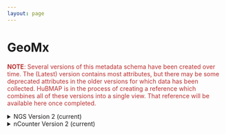 ```yaml
--- 
layout: page 
---
```

# GeoMx

<span style="color:#ba3030"><b>NOTE</b>: Several versions of this metadata schema have been created over time.  The (Latest) version contains most attributes, but there may be some deprecated attributes in the older versions for which data has been collected.  HuBMAP is in the process of creating a reference which combines all of these versions into a single view.  That reference will be available here once completed.</span>

<details markdown="1"><summary> NGS Version 2 (current)</summary>

## NGS Version 2 (current)

| attribute                                           | type           | description                                                                                                                                                                                                                                                                                                                                                                                                                                                                                                                                                                                                                                                                                                      | value      | required   |
|-----------------------------------------------------|----------------|------------------------------------------------------------------------------------------------------------------------------------------------------------------------------------------------------------------------------------------------------------------------------------------------------------------------------------------------------------------------------------------------------------------------------------------------------------------------------------------------------------------------------------------------------------------------------------------------------------------------------------------------------------------------------------------------------------------|------------|------------|
| dataset_type                                        | Textfield      | The specific type of dataset being produced.                                                                                                                                                                                                                                                                                                                                                                                                                                                                                                                                                                                                                                                                     |            | True       |
| analyte_class                                       | Textfield      | Analytes are the target molecules being measured with the assay.                                                                                                                                                                                                                                                                                                                                                                                                                                                                                                                                                                                                                                                 |            | True       |
| acquisition_instrument_vendor                       | Textfield      | An acquisition instrument is the device that contains the signal detection hardware and signal processing software. Assays generate signals such as light of various intensities or color or signals representing the molecular mass.                                                                                                                                                                                                                                                                                                                                                                                                                                                                            |            | True       |
| acquisition_instrument_model                        | Textfield      | Manufacturers of an acquisition instrument may offer various versions (models) of that instrument with different features or sensitivities. Differences in features or sensitivities may be relevant to processing or interpretation of the data.                                                                                                                                                                                                                                                                                                                                                                                                                                                                |            | True       |
| source_storage_duration_value                       | Numeric        | How long was the source material stored, prior to this sample being processed? For assays applied to tissue sections, this would be how long the tissue section (e.g., slide) was stored, prior to the assay beginning (e.g., imaging). For assays applied to suspensions such as sequencing, this would be how long the suspension was stored before library construction began.                                                                                                                                                                                                                                                                                                                                |            | True       |
| source_storage_duration_unit                        | Textfield      | The time duration unit of measurement                                                                                                                                                                                                                                                                                                                                                                                                                                                                                                                                                                                                                                                                            |            | True       |
| time_since_acquisition_instrument_calibration_value | Numeric        | The amount of time since the acqusition instrument was last serviced by the vendor. This provides a metric for assessing drift in data capture.                                                                                                                                                                                                                                                                                                                                                                                                                                                                                                                                                                  |            | False      |
| time_since_acquisition_instrument_calibration_unit  | Textfield      | The time unit of measurement                                                                                                                                                                                                                                                                                                                                                                                                                                                                                                                                                                                                                                                                                     |            | False      |
| preparation_protocol_doi                            | Textfield           | DOI for the protocols.io page that describes the assay or sample procurment and preparation. For example for an imaging assay, the protocol might include staining of a section through the creation of an OME-TIFF file. In this case the protocol would include any image processing steps required to create the OME-TIFF file. Example: https://dx.doi.org/10.17504/protocols.io.eq2lyno9qvx9/v1                                                                                                                                                                                                                                                                                                             |            | True       |
| is_targeted                                         | Allowable Value | Specifies whether or not a specific molecule(s) is/are targeted for detection/measurement by the assay ("Yes" or "No"). The CODEX analyte is protein.                                                                                                                                                                                                                                                                                                                                                                                                                                                                                                                                                            | ['Yes', 'No'] | True       |
| contributors_path                                   | Textfield      | The path to the file with the ORCID IDs for all contributors of this dataset (e.g., "./extras/contributors.tsv" or "./contributors.tsv"). This is an internal metadata field that is just used for ingest.                                                                                                                                                                                                                                                                                                                                                                                                                                                                                                       |            | True       |
| data_path                                           | Textfield      | The top level directory containing the raw and/or processed data. For a single dataset upload this might be "." where as for a data upload containing multiple datasets, this would be the directory name for the respective dataset. For instance, if the data is within a directory called "TEST001-RK" use syntax "./TEST001-RK" for this field. If there are multiple directory levels, use the format "./TEST001-RK/Run1/Pass2" in which "Pass2" is the subdirectory where the single dataset's data is stored. This is an internal metadata field that is just used for ingest.                                                                                                                            |            | True       |
| parent_sample_id                                    | Textfield      | Unique HuBMAP or SenNet identifier of the sample (i.e., block, section or suspension) used to perform this assay. For example, for a RNAseq assay, the parent would be the suspension, whereas, for one of the imaging assays, the parent would be the tissue section. If an assay comes from multiple parent samples then this should be a comma separated list. Example: HBM386.ZGKG.235, HBM672.MKPK.442 or SNT232.UBHJ.322, SNT329.ALSK.102                                                                                                                                                                                                                                                                  |            | True       |
| mapped_area_value                                   | Numeric        | For Visium, this is the area of spots that was covered by tissue within the captured area, not the total possible captured area which is fixed. For GeoMx this would be the area of the AOI being captured. For HiFi this is the summed area of the ROIs in a single flowcell lane. For CosMx, Xenium and Resolve, this is the area of the FOV (aka ROI) region being captured.                                                                                                                                                                                                                                                                                                                                  |            | True       |
| mapped_area_unit                                    | Textfield      | The unit of measurement for the mapping area. For Visium and GeoMx this is typically um^2.                                                                                                                                                                                                                                                                                                                                                                                                                                                                                                                                                                                                                       |            | True       |
| slide_id                                            | Textfield      | A unique ID denoting the slide used. This allows users the ability to determine which tissue sections were processed together on the same slide. It is recommended that data providers prefix the ID with the center name, to prevent values overlapping across centers.                                                                                                                                                                                                                                                                                                                                                                                                                                         |            | True       |
| number_of_channels                                  | Numeric        | The number of distinct color channels in the image.                                                                                                                                                                                                                                                                                                                                                                                                                                                                                                                                                                                                                                                              |            | True       |
| target_retrieval_incubation_temperature             | Numeric        | Will normally be 100 degrees Celsius for RNA assays, and 80 degrees Celsius for protein assays.                                                                                                                                                                                                                                                                                                                                                                                                                                                                                                                                                                                                                  |            | True       |
| target_retrieval_incubation_time_value              | Numeric        | The duration for which a sample is exposed to a target retrieval solution.                                                                                                                                                                                                                                                                                                                                                                                                                                                                                                                                                                                                                                       |            | True       |
| target_retrieval_incubation_time_unit               | Textfield      | The units for target retrieval incubation time value.                                                                                                                                                                                                                                                                                                                                                                                                                                                                                                                                                                                                                                                            |            | True       |
| proteinasek_concentration                           | Numeric        | The amount or concentration of the enzyme Proteinase K within a sample (in ug/ml).                                                                                                                                                                                                                                                                                                                                                                                                                                                                                                                                                                                                                               |            | False      |
| proteinasek_incubation_time_value                   | Numeric        | The duration for which a sample is exposed to Proteinase K.                                                                                                                                                                                                                                                                                                                                                                                                                                                                                                                                                                                                                                                      |            | False      |
| proteinasek_incubation_time_unit                    | Textfield      | The units for proteinaseK incubation time value.                                                                                                                                                                                                                                                                                                                                                                                                                                                                                                                                                                                                                                                                 |            | False      |
| roi_label                                           | Textfield      | A label for the region of interest (ROI). For Xenium, Resolve and CosMx, this is the field of view (FOV) label. For GeoMx this can be found in the "Initial Dataset" spreadsheet (download from within Data Analysis Suite).                                                                                                                                                                                                                                                                                                                                                                                                                                                                                     |            | True       |
| is_roi_segmentation_performed                       | Allowable Value | Was the image segmented. For GeoMx this refers to whether segmentation was used to split ROIs (regions of interest) into AOIs (areas of interest).                                                                                                                                                                                                                                                                                                                                                                                                                                                                                                                                                               | ['Yes', 'No'] | True       |
| roi_segmentation_strategy                           | Textfield      | The method of segmentation that was applied in a GeoMx assay. If an overlay was used the overlay image needs to be included in the dataset upload.                                                                                                                                                                                                                                                                                                                                                                                                                                                                                                                                                               |            | False      |
| anatomical_structure_label                          | Textfield      | The overarching anatomical structure.                                                                                                                                                                                                                                                                                                                                                                                                                                                                                                                                                                                                                                                                            |            | False      |
| anatomical_structure_id                             | Textfield      | The ontology ID for the parent structure. Typically this would be an UBERON ID.                                                                                                                                                                                                                                                                                                                                                                                                                                                                                                                                                                                                                                  |            | False      |
| targeted_entity_label                               | Textfield      | State what cell type(s) or functional tissue unit was targeted in this ROI/AOI.                                                                                                                                                                                                                                                                                                                                                                                                                                                                                                                                                                                                                                  |            | True       |
| targeted_entity_id                                  | Textfield      | The ontology ID for the targeted entity.                                                                                                                                                                                                                                                                                                                                                                                                                                                                                                                                                                                                                                                                         |            | False      |
| segment_id                                          | Textfield      | This is the ID for the area of interest (AOI) in a GeoMx dataset. From "Initial Dataset" spreadsheet (download from within Data Analysis Suite), e.g. 9a828e39-43d8-4051-9bcc-581a520a85d4.                                                                                                                                                                                                                                                                                                                                                                                                                                                                                                                      |            | True       |
| is_technical_replicate                              | Allowable Value | Is the sequencing reaction run in replicate, "Yes" or "No". If "Yes", FASTQ files in dataset need to be merged.                                                                                                                                                                                                                                                                                                                                                                                                                                                                                                                                                                                                  | ['Yes', 'No'] | True       |
| metadata_schema_id                                  | Textfield      | The string that serves as the definitive identifier for the metadata schema version and is readily interpretable by computers for data validation and processing. Example: 22bc762a-5020-419d-b170-24253ed9e8d9                                                                                                                                                                                                                                                                                                                                                                                                                                                                                                  |            | True       |
| non_global_files                                    | Textfield      | A semicolon separated list of non-shared files to be included in the dataset. The path assumes the files are located in the "TOP/non-global/" directory. For example, for the file is TOP/non-global/lab_processed/images/1-tissue-boundary.geojson the value of this field would be "./lab_processed/images/1-tissue-boundary.geojson". After ingest, these files will be copied to the appropriate locations within the respective dataset directory tree. This field is used for internal HuBMAP processing. Examples for GeoMx and PhenoCycler are provided in the File Locations documentation: https://docs.google.com/document/d/1n2McSs9geA9Eli4QWQaB3c9R3wo5d5U1Xd57DWQfN5Q/edit#heading=h.1u82i4axggee |            | True       |

</details>

<details markdown="1"><summary> nCounter Version 2 (current)</summary>

## nCounter Version 2 (current) 

| attribute                                           | type           | description                                                                                                                                                                                                                                                                                                                                                                                                                                                                                                                                                                                                                                                                                                      | value      | required   |
|-----------------------------------------------------|----------------|------------------------------------------------------------------------------------------------------------------------------------------------------------------------------------------------------------------------------------------------------------------------------------------------------------------------------------------------------------------------------------------------------------------------------------------------------------------------------------------------------------------------------------------------------------------------------------------------------------------------------------------------------------------------------------------------------------------|------------|------------|
| dataset_type                                        | Textfield      | The specific type of dataset being produced.                                                                                                                                                                                                                                                                                                                                                                                                                                                                                                                                                                                                                                                                     |            | True       |
| analyte_class                                       | Textfield      | Analytes are the target molecules being measured with the assay.                                                                                                                                                                                                                                                                                                                                                                                                                                                                                                                                                                                                                                                 |            | True       |
| acquisition_instrument_vendor                       | Textfield      | An acquisition instrument is the device that contains the signal detection hardware and signal processing software. Assays generate signals such as light of various intensities or color or signals representing the molecular mass.                                                                                                                                                                                                                                                                                                                                                                                                                                                                            |            | True       |
| acquisition_instrument_model                        | Textfield      | Manufacturers of an acquisition instrument may offer various versions (models) of that instrument with different features or sensitivities. Differences in features or sensitivities may be relevant to processing or interpretation of the data.                                                                                                                                                                                                                                                                                                                                                                                                                                                                |            | True       |
| source_storage_duration_value                       | Numeric        | How long was the source material stored, prior to this sample being processed? For assays applied to tissue sections, this would be how long the tissue section (e.g., slide) was stored, prior to the assay beginning (e.g., imaging). For assays applied to suspensions such as sequencing, this would be how long the suspension was stored before library construction began.                                                                                                                                                                                                                                                                                                                                |            | True       |
| source_storage_duration_unit                        | Textfield      | The time duration unit of measurement                                                                                                                                                                                                                                                                                                                                                                                                                                                                                                                                                                                                                                                                            |            | True       |
| time_since_acquisition_instrument_calibration_value | Numeric        | The amount of time since the acqusition instrument was last serviced by the vendor. This provides a metric for assessing drift in data capture.                                                                                                                                                                                                                                                                                                                                                                                                                                                                                                                                                                  |            | False      |
| time_since_acquisition_instrument_calibration_unit  | Textfield      | The time unit of measurement                                                                                                                                                                                                                                                                                                                                                                                                                                                                                                                                                                                                                                                                                     |            | False      |
| preparation_protocol_doi                            | Textfield           | DOI for the protocols.io page that describes the assay or sample procurment and preparation. For example for an imaging assay, the protocol might include staining of a section through the creation of an OME-TIFF file. In this case the protocol would include any image processing steps required to create the OME-TIFF file. Example: https://dx.doi.org/10.17504/protocols.io.eq2lyno9qvx9/v1                                                                                                                                                                                                                                                                                                             |            | True       |
| is_targeted                                         | Allowable Value | Specifies whether or not a specific molecule(s) is/are targeted for detection/measurement by the assay ("Yes" or "No"). The CODEX analyte is protein.                                                                                                                                                                                                                                                                                                                                                                                                                                                                                                                                                            | ['Yes', 'No'] | True       |
| contributors_path                                   | Textfield      | The path to the file with the ORCID IDs for all contributors of this dataset (e.g., "./extras/contributors.tsv" or "./contributors.tsv"). This is an internal metadata field that is just used for ingest.                                                                                                                                                                                                                                                                                                                                                                                                                                                                                                       |            | True       |
| data_path                                           | Textfield      | The top level directory containing the raw and/or processed data. For a single dataset upload this might be "." where as for a data upload containing multiple datasets, this would be the directory name for the respective dataset. For instance, if the data is within a directory called "TEST001-RK" use syntax "./TEST001-RK" for this field. If there are multiple directory levels, use the format "./TEST001-RK/Run1/Pass2" in which "Pass2" is the subdirectory where the single dataset's data is stored. This is an internal metadata field that is just used for ingest.                                                                                                                            |            | True       |
| parent_sample_id                                    | Textfield      | Unique HuBMAP or SenNet identifier of the sample (i.e., block, section or suspension) used to perform this assay. For example, for a RNAseq assay, the parent would be the suspension, whereas, for one of the imaging assays, the parent would be the tissue section. If an assay comes from multiple parent samples then this should be a comma separated list. Example: HBM386.ZGKG.235, HBM672.MKPK.442 or SNT232.UBHJ.322, SNT329.ALSK.102                                                                                                                                                                                                                                                                  |            | True       |
| mapped_area_value                                   | Numeric        | For Visium, this is the area of spots that was covered by tissue within the captured area, not the total possible captured area which is fixed. For GeoMx this would be the area of the AOI being captured. For HiFi this is the summed area of the ROIs in a single flowcell lane. For CosMx, Xenium and Resolve, this is the area of the FOV (aka ROI) region being captured.                                                                                                                                                                                                                                                                                                                                  |            | True       |
| mapped_area_unit                                    | Textfield      | The unit of measurement for the mapping area. For Visium and GeoMx this is typically um^2.                                                                                                                                                                                                                                                                                                                                                                                                                                                                                                                                                                                                                       |            | True       |
| slide_id                                            | Textfield      | A unique ID denoting the slide used. This allows users the ability to determine which tissue sections were processed together on the same slide. It is recommended that data providers prefix the ID with the center name, to prevent values overlapping across centers.                                                                                                                                                                                                                                                                                                                                                                                                                                         |            | True       |
| number_of_channels                                  | Numeric        | The number of distinct color channels in the image.                                                                                                                                                                                                                                                                                                                                                                                                                                                                                                                                                                                                                                                              |            | True       |
| target_retrieval_incubation_temperature             | Numeric        | Will normally be 100 degrees Celsius for RNA assays, and 80 degrees Celsius for protein assays.                                                                                                                                                                                                                                                                                                                                                                                                                                                                                                                                                                                                                  |            | True       |
| target_retrieval_incubation_time_value              | Numeric        | The duration for which a sample is exposed to a target retrieval solution.                                                                                                                                                                                                                                                                                                                                                                                                                                                                                                                                                                                                                                       |            | True       |
| target_retrieval_incubation_time_unit               | Textfield      | The units for target retrieval incubation time value.                                                                                                                                                                                                                                                                                                                                                                                                                                                                                                                                                                                                                                                            |            | True       |
| proteinasek_concentration                           | Numeric        | The amount or concentration of the enzyme Proteinase K within a sample (in ug/ml).                                                                                                                                                                                                                                                                                                                                                                                                                                                                                                                                                                                                                               |            | False      |
| proteinasek_incubation_time_value                   | Numeric        | The duration for which a sample is exposed to Proteinase K.                                                                                                                                                                                                                                                                                                                                                                                                                                                                                                                                                                                                                                                      |            | False      |
| proteinasek_incubation_time_unit                    | Textfield      | The units for proteinaseK incubation time value.                                                                                                                                                                                                                                                                                                                                                                                                                                                                                                                                                                                                                                                                 |            | False      |
| roi_label                                           | Textfield      | A label for the region of interest (ROI). For Xenium, Resolve and CosMx, this is the field of view (FOV) label. For GeoMx this can be found in the "Initial Dataset" spreadsheet (download from within Data Analysis Suite).                                                                                                                                                                                                                                                                                                                                                                                                                                                                                     |            | True       |
| is_roi_segmentation_performed                       | Allowable Value | Was the image segmented. For GeoMx this refers to whether segmentation was used to split ROIs (regions of interest) into AOIs (areas of interest).                                                                                                                                                                                                                                                                                                                                                                                                                                                                                                                                                               | ['Yes', 'No'] | True       |
| roi_segmentation_strategy                           | Textfield      | The method of segmentation that was applied in a GeoMx assay. If an overlay was used the overlay image needs to be included in the dataset upload.                                                                                                                                                                                                                                                                                                                                                                                                                                                                                                                                                               |            | False      |
| anatomical_structure_label                          | Textfield      | The overarching anatomical structure.                                                                                                                                                                                                                                                                                                                                                                                                                                                                                                                                                                                                                                                                            |            | False      |
| anatomical_structure_id                             | Textfield      | The ontology ID for the parent structure. Typically this would be an UBERON ID.                                                                                                                                                                                                                                                                                                                                                                                                                                                                                                                                                                                                                                  |            | False      |
| targeted_entity_label                               | Textfield      | State what cell type(s) or functional tissue unit was targeted in this ROI/AOI.                                                                                                                                                                                                                                                                                                                                                                                                                                                                                                                                                                                                                                  |            | True       |
| targeted_entity_id                                  | Textfield      | The ontology ID for the targeted entity.                                                                                                                                                                                                                                                                                                                                                                                                                                                                                                                                                                                                                                                                         |            | False      |
| segment_id                                          | Textfield      | This is the ID for the area of interest (AOI) in a GeoMx dataset. From "Initial Dataset" spreadsheet (download from within Data Analysis Suite), e.g. 9a828e39-43d8-4051-9bcc-581a520a85d4.                                                                                                                                                                                                                                                                                                                                                                                                                                                                                                                      |            | True       |
| is_technical_replicate                              | Allowable Value | Is the sequencing reaction run in replicate, "Yes" or "No". If "Yes", FASTQ files in dataset need to be merged.                                                                                                                                                                                                                                                                                                                                                                                                                                                                                                                                                                                                  | ['Yes', 'No'] | True       |
| metadata_schema_id                                  | Textfield      | The string that serves as the definitive identifier for the metadata schema version and is readily interpretable by computers for data validation and processing. Example: 22bc762a-5020-419d-b170-24253ed9e8d9                                                                                                                                                                                                                                                                                                                                                                                                                                                                                                  |            | True       |
| hybcode_pack_lot_number                             | Textfield      | Enter the lot number noted within the LabWorksheet.txt file (and used in downstream nCounter processing).                                                                                                                                                                                                                                                                                                                                                                                                                                                                                                                                                                                                        |            | True       |
| probe_hybridization_time_value                      | Numeric        | How many hours were the oligo-conjugated RNA or oligo-conjugated antibody probes hybridized with the sample?                                                                                                                                                                                                                                                                                                                                                                                                                                                                                                                                                                                                     |            | True       |
| probe_hybridization_time_unit                       | Textfield      | The units for probe hybridization time value.                                                                                                                                                                                                                                                                                                                                                                                                                                                                                                                                                                                                                                                                    |            | True       |
| oligo_probe_panel                                   | Textfield      | This is the probe panel used to target genes and/or proteins. In cases where there is a core panel and add-on modules, the core panel should be selected here. If additional panels are used, then they must be included in the "additional_panels_used.csv" file that's uploaded with the dataset.                                                                                                                                                                                                                                                                                                                                                                                                              |            | True       |
| is_custom_probes_used                               | Allowable Value | State ("Yes" or "No") whether custom RNA or antibody probes were used. If custom probes were used, they must be listed in the "custom_probe_set.csv" file.                                                                                                                                                                                                                                                                                                                                                                                                                                                                                                                                                       | ['Yes', 'No'] | True       |
| non_global_files                                    | Textfield      | A semicolon separated list of non-shared files to be included in the dataset. The path assumes the files are located in the "TOP/non-global/" directory. For example, for the file is TOP/non-global/lab_processed/images/1-tissue-boundary.geojson the value of this field would be "./lab_processed/images/1-tissue-boundary.geojson". After ingest, these files will be copied to the appropriate locations within the respective dataset directory tree. This field is used for internal HuBMAP processing. Examples for GeoMx and PhenoCycler are provided in the File Locations documentation: https://docs.google.com/document/d/1n2McSs9geA9Eli4QWQaB3c9R3wo5d5U1Xd57DWQfN5Q/edit#heading=h.1u82i4axggee |            | True       |

</details>
